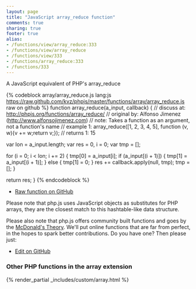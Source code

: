```yaml
---
layout: page
title: "JavaScript array_reduce function"
comments: true
sharing: true
footer: true
alias:
- /functions/view/array_reduce:333
- /functions/view/array_reduce
- /functions/view/333
- /functions/array_reduce:333
- /functions/333
---
```

<!-- Generated by Rakefile:build -->
A JavaScript equivalent of PHP's array_reduce

{% codeblock array/array_reduce.js lang:js https://raw.github.com/kvz/phpjs/master/functions/array/array_reduce.js raw on github %}
function array_reduce(a_input, callback) {
  //  discuss at: http://phpjs.org/functions/array_reduce/
  // original by: Alfonso Jimenez (http://www.alfonsojimenez.com)
  //        note: Takes a function as an argument, not a function's name
  //   example 1: array_reduce([1, 2, 3, 4, 5], function (v, w){v += w;return v;});
  //   returns 1: 15

  var lon = a_input.length;
  var res = 0,
    i = 0;
  var tmp = [];

  for (i = 0; i < lon; i += 2) {
    tmp[0] = a_input[i];
    if (a_input[(i + 1)]) {
      tmp[1] = a_input[(i + 1)];
    } else {
      tmp[1] = 0;
    }
    res += callback.apply(null, tmp);
    tmp = [];
  }

  return res;
}
{% endcodeblock %}

 - [Raw function on GitHub](https://github.com/kvz/phpjs/blob/master/functions/array/array_reduce.js)

Please note that php.js uses JavaScript objects as substitutes for PHP arrays, they are 
the closest match to this hashtable-like data structure. 

Please also note that php.js offers community built functions and goes by the 
[McDonald's Theory](https://medium.com/what-i-learned-building/9216e1c9da7d). We'll put online 
functions that are far from perfect, in the hopes to spark better contributions. 
Do you have one? Then please just: 

 - [Edit on GitHub](https://github.com/kvz/phpjs/edit/master/functions/array/array_reduce.js)


### Other PHP functions in the array extension
{% render_partial _includes/custom/array.html %}
